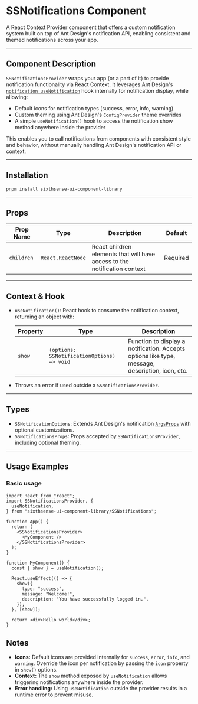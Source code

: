 # **SSNotifications Component**

A React Context Provider component that offers a custom notification system built on top of Ant Design's notification API, enabling consistent and themed notifications across your app.

---

## Component Description

`SSNotificationsProvider` wraps your app (or a part of it) to provide notification functionality via React Context. It leverages Ant Design's [`notification.useNotification`](https://ant.design/components/notification/#API) hook internally for notification display, while allowing:

- Default icons for notification types (success, error, info, warning)
- Custom theming using Ant Design's `ConfigProvider` theme overrides
- A simple `useNotification()` hook to access the notification show method anywhere inside the provider

This enables you to call notifications from components with consistent style and behavior, without manually handling Ant Design's notification API or context.

---

## Installation

```bash
pnpm install sixthsense-ui-component-library
```

---

## Props

| Prop Name  | Type              | Description                                                               | Default  |
| ---------- | ----------------- | ------------------------------------------------------------------------- | -------- |
| `children` | `React.ReactNode` | React children elements that will have access to the notification context | Required |

---

## Context & Hook

- `useNotification()`: React hook to consume the notification context, returning an object with:

  | Property | Type                                       | Description                                                                                     |
  | -------- | ------------------------------------------ | ----------------------------------------------------------------------------------------------- |
  | `show`   | `(options: SSNotificationOptions) => void` | Function to display a notification. Accepts options like type, message, description, icon, etc. |

- Throws an error if used outside a `SSNotificationsProvider`.

---

## Types

- `SSNotificationOptions`: Extends Ant Design's notification [`ArgsProps`](https://ant.design/components/notification/#API) with optional customizations.
- `SSNotificationsProps`: Props accepted by `SSNotificationsProvider`, including optional theming.

---

## Usage Examples

### Basic usage

```tsx
import React from "react";
import SSNotificationsProvider, {
  useNotification,
} from "sixthsense-ui-component-library/SSNotifications";

function App() {
  return (
    <SSNotificationsProvider>
      <MyComponent />
    </SSNotificationsProvider>
  );
}

function MyComponent() {
  const { show } = useNotification();

  React.useEffect(() => {
    show({
      type: "success",
      message: "Welcome!",
      description: "You have successfully logged in.",
    });
  }, [show]);

  return <div>Hello world</div>;
}
```

## Notes

- **Icons:** Default icons are provided internally for `success`, `error`, `info`, and `warning`. Override the icon per notification by passing the `icon` property in `show()` options.
- **Context:** The `show` method exposed by `useNotification` allows triggering notifications anywhere inside the provider.
- **Error handling:** Using `useNotification` outside the provider results in a runtime error to prevent misuse.
